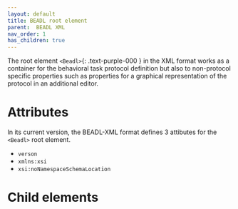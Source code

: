 ```yaml
---
layout: default
title: BEADL root element
parent:  BEADL XML
nav_order: 1
has_children: true
---
```

The root element `<Beadl>`{: .text-purple-000 } in the XML format works as a container for the behavioral task protocol definition but also to non-protocol specific properties such as properties for a graphical representation of the protocol in an additional editor.

# Attributes
In its current version, the BEADL-XML format defines 3 attibutes for the `<Beadl>` root element.
- `verson`
- `xmlns:xsi`
- `xsi:noNamespaceSchemaLocation`

# Child elements